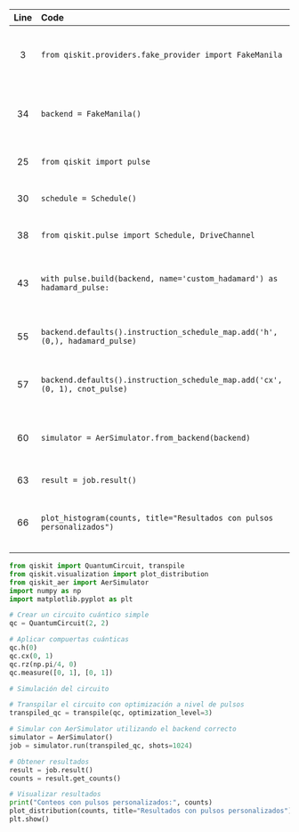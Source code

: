 | Line | Code | Scenario | Reference | Artifact | Refactoring |   
| :--: | :--- | :------- | :-------: | :------- | :---------- |  
| 3 | `from qiskit.providers.fake_provider import FakeManila` | Deprecation -> Running pulse jobs on backends from qiskit.providers.fake_provider is deprecated | qrn_tax_ddbb-693b5266-a1ce-476c-87b8-c30e824bd87d | qiskit.providers.fake_provider | `from qiskit_aer import AerSimulator` (remove FakeManila) |  
| 34 | `backend = FakeManila()` | Deprecation -> Running pulse jobs on backends from qiskit.providers.fake_provider is deprecated | qrn_tax_ddbb-693b5266-a1ce-476c-87b8-c30e824bd87d | qiskit.providers.fake_provider | (remove) |  
| 25 | `from qiskit import pulse` | Deprecation -> The qiskit.pulse module is deprecated | IK | qiskit.pulse | (remove) |  
| 30 | `schedule = Schedule()` | Deprecation -> ScheduleBlock methods are deprecated | IK | Schedule | (remove) |  
| 38 | `from qiskit.pulse import Schedule, DriveChannel` | Deprecation -> The qiskit.pulse module is deprecated | IK | qiskit.pulse | (remove) |  
| 43 | `with pulse.build(backend, name='custom_hadamard') as hadamard_pulse:` | Deprecation -> Running pulse jobs on backends from qiskit.providers.fake_provider is deprecated | qrn_tax_ddbb-693b5266-a1ce-476c-87b8-c30e824bd87d | qiskit.providers.fake_provider | (remove) |  
| 55 | `backend.defaults().instruction_schedule_map.add('h', (0,), hadamard_pulse)` | Deprecated -> Registering pulses to the backend directly for execution is deprecated | IK | backend.defaults() | (remove) |  
| 57 | `backend.defaults().instruction_schedule_map.add('cx', (0, 1), cnot_pulse)` | Deprecated -> Registering pulses to the backend directly for execution is deprecated | IK | backend.defaults() | (remove) |  
| 60 | `simulator = AerSimulator.from_backend(backend)` | Deprecation -> Use of qiskit.Aer is deprecated | qrn_tax_ddbb-4e1a7f69-eeb4-4a93-9f27-322819438bf4 | qiskit.Aer | `simulator = AerSimulator()` |  
| 63 | `result = job.result()` | Deprecation -> Using result from Deprecated API | IK | job.result() | (remains) |  
| 66 | `plot_histogram(counts, title="Resultados con pulsos personalizados")` | Deprecation -> Support for plotting histogram from QuasiDistribution will be removed | qrn_tax_ddbb-4e1a7f69-eeb4-4a93-9f27-322819438bf4 | plot_histogram |  `plot_distribution(counts, title="Resultados con pulsos personalizados")` |  

```python
from qiskit import QuantumCircuit, transpile
from qiskit.visualization import plot_distribution
from qiskit_aer import AerSimulator
import numpy as np
import matplotlib.pyplot as plt

# Crear un circuito cuántico simple
qc = QuantumCircuit(2, 2)

# Aplicar compuertas cuánticas
qc.h(0)
qc.cx(0, 1)
qc.rz(np.pi/4, 0)
qc.measure([0, 1], [0, 1])

# Simulación del circuito

# Transpilar el circuito con optimización a nivel de pulsos
transpiled_qc = transpile(qc, optimization_level=3)

# Simular con AerSimulator utilizando el backend correcto
simulator = AerSimulator()
job = simulator.run(transpiled_qc, shots=1024)

# Obtener resultados
result = job.result()
counts = result.get_counts()

# Visualizar resultados
print("Conteos con pulsos personalizados:", counts)
plot_distribution(counts, title="Resultados con pulsos personalizados")
plt.show()
```